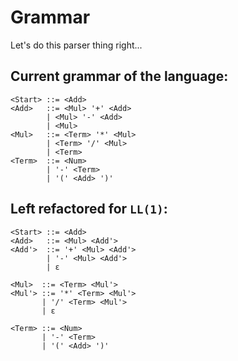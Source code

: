 # Grammar

Let's do this parser thing right...

## Current grammar of the language:

```
<Start> ::= <Add>
<Add>   ::= <Mul> '+' <Add>
        | <Mul> '-' <Add>
        | <Mul>
<Mul>   ::= <Term> '*' <Mul>
        | <Term> '/' <Mul>
        | <Term>
<Term>  ::= <Num>
        | '-' <Term>
        | '(' <Add> ')'
```

## Left refactored for `LL(1)`:

```
<Start> ::= <Add>
<Add>   ::= <Mul> <Add'>
<Add'>  ::= '+' <Mul> <Add'>
        | '-' <Mul> <Add'>
        | ε 

<Mul>  ::= <Term> <Mul'>
<Mul'> ::= '*' <Term> <Mul'>
       | '/' <Term> <Mul'>
       | ε

<Term> ::= <Num>
       | '-' <Term>
       | '(' <Add> ')'
```
